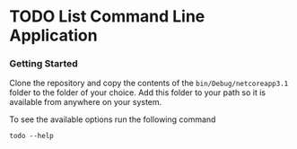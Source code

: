 # TODO List Command Line Application

### Getting Started

Clone the repository and copy the contents of the `bin/Debug/netcoreapp3.1` folder to the folder of your choice. Add this folder to your path so it is available from anywhere on your system.

To see the available options run the following command

```
todo --help
```